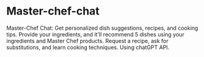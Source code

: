 # Master-chef-chat
Master-Chef Chat: Get personalized dish suggestions, recipes, and cooking tips. Provide your ingredients, and it'll recommend 5 dishes using your ingredients and Master Chef products. Request a recipe, ask for substitutions, and learn cooking techniques. Using chatGPT API. 
